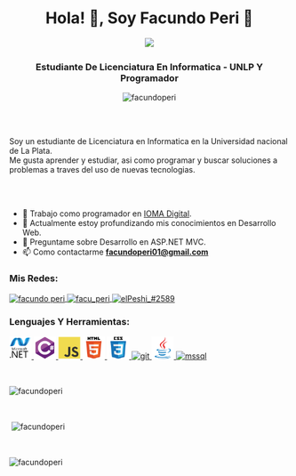 <div id="header" align="center">
    <h1>Hola! 👋, Soy Facundo Peri 🤖</h1>
    <img src="https://free4kwallpapers.com/uploads/originals/2020/05/02/morgan-codes-wallpaper.png" width="50%">
    <h3 >Estudiante De Licenciatura En Informatica - UNLP Y Programador</h3>
    <p> <img src="https://komarev.com/ghpvc/?username=facundoperi&label=Profile%20views&color=0e75b6&style=flat" alt="facundoperi" /> </p>
</div>
</br>
</br> 
<p>
    Soy un estudiante de Licenciatura en Informatica en la Universidad nacional de La Plata. <br>
    Me gusta aprender y estudiar, asi como programar y buscar soluciones a problemas a traves del uso de nuevas tecnologias.
</p>    
</br>
</br>

- 🔭 Trabajo como programador en [IOMA Digital](https://www.ioma.gba.gob.ar/).
- 🌱 Actualmente estoy profundizando mis conocimientos en Desarrollo Web.
- 💬 Preguntame sobre Desarrollo en ASP.NET MVC.
- 📫 Como contactarme **facundoperi01@gmail.com**



<h3 align="left">Mis Redes:</h3>
<p align="left">
    <a href="https://www.linkedin.com/in/facundo-peri-0679a3267/" target="blank">
        <img align="center" src="https://raw.githubusercontent.com/rahuldkjain/github-profile-readme-generator/master/src/images/icons/Social/linked-in-alt.svg" alt="facundo peri" height="30" width="40" />
    </a>
    <a href="https://instagram.com/facu_peri" target="blank">
        <img align="center" src="https://raw.githubusercontent.com/rahuldkjain/github-profile-readme-generator/master/src/images/icons/Social/instagram.svg" alt="facu_peri" height="30" width="40" />
    </a>
    <a href="https://discord.gg/elPeshi_#2589" target="blank">
        <img align="center" src="https://raw.githubusercontent.com/rahuldkjain/github-profile-readme-generator/master/src/images/icons/Social/discord.svg" alt="elPeshi_#2589" height="30" width="40" />
    </a>
</p>

<h3 align="left">Lenguajes Y Herramientas:</h3>
<p align="left">
    <a href="https://dotnet.microsoft.com/" target="_blank" rel="noreferrer"> 
        <img src="https://raw.githubusercontent.com/devicons/devicon/master/icons/dot-net/dot-net-original-wordmark.svg" alt="dotnet" width="40" height="40"/> 
    </a>  
    <a href="https://www.w3schools.com/cs/" target="_blank" rel="noreferrer"> 
        <img src="https://raw.githubusercontent.com/devicons/devicon/master/icons/csharp/csharp-original.svg" alt="csharp" width="40" height="40"/> 
    </a> 
    <a href="https://developer.mozilla.org/en-US/docs/Web/JavaScript" target="_blank" rel="noreferrer"> 
        <img src="https://raw.githubusercontent.com/devicons/devicon/master/icons/javascript/javascript-original.svg" alt="javascript" width="40" height="40"/> 
    </a> 
    <a href="https://www.w3.org/html/" target="_blank" rel="noreferrer">
        <img src="https://raw.githubusercontent.com/devicons/devicon/master/icons/html5/html5-original-wordmark.svg" alt="html5" width="40" height="40"/> 
    </a> 
    <a href="https://www.w3schools.com/css/" target="_blank" rel="noreferrer"> 
        <img src="https://raw.githubusercontent.com/devicons/devicon/master/icons/css3/css3-original-wordmark.svg" alt="css3" width="40" height="40"/> 
    </a> 
    <a href="https://git-scm.com/" target="_blank" rel="noreferrer"> 
        <img src="https://www.vectorlogo.zone/logos/git-scm/git-scm-icon.svg" alt="git" width="40" height="40"/> 
    </a> 
    <a href="https://www.java.com" target="_blank" rel="noreferrer"> 
        <img src="https://raw.githubusercontent.com/devicons/devicon/master/icons/java/java-original.svg" alt="java" width="40" height="40"/> 
    </a> 
    <a href="https://www.microsoft.com/en-us/sql-server" target="_blank" rel="noreferrer"> 
        <img src="https://www.svgrepo.com/show/303229/microsoft-sql-server-logo.svg" alt="mssql" width="40" height="40"/> 
    </a> 
</p>
</br>

<p><img align="center" src="https://github-readme-stats.vercel.app/api/top-langs?username=facundoperi&show_icons=true&locale=en&layout=compact" alt="facundoperi" /></p>
</br>

<p>&nbsp;<img align="center" src="https://github-readme-stats.vercel.app/api?username=facundoperi&show_icons=true&locale=en" alt="facundoperi" /></p>
</br>

<p><img align="center" src="https://github-readme-streak-stats.herokuapp.com/?user=facundoperi&" alt="facundoperi" /></p>
    






